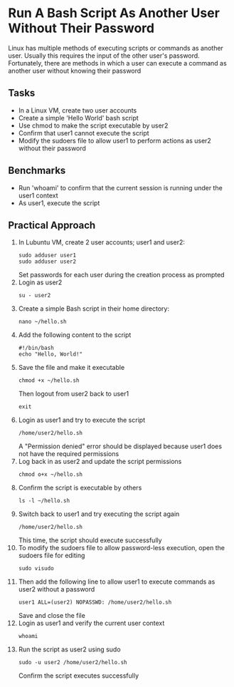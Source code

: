 # Run A Bash Script As Another User Without Their Password
Linux has multiple methods of executing scripts or commands as another user. Usually this requires the input of the other user's password. Fortunately, there are methods in which a user can execute a command as another user without knowing their password


## Tasks
- In a Linux VM, create two user accounts
- Create a simple 'Hello World' bash script
- Use chmod to make the script executable by user2
- Confirm that user1 cannot execute the script
- Modify the sudoers file to allow user1 to perform actions as user2 without their password


## Benchmarks
- Run 'whoami' to confirm that the current session is running under the user1 context
- As user1, execute the script


## Practical Approach
1. In Lubuntu VM, create 2 user accounts; user1 and user2:
   ```
   sudo adduser user1
   sudo adduser user2
   ```
   Set passwords for each user during the creation process as prompted
2. Login as user2
   ```
   su - user2
   ```
3. Create a simple Bash script in their home directory:
   ```
   nano ~/hello.sh
   ```
4. Add the following content to the script
   ```
   #!/bin/bash
   echo "Hello, World!"
   ```
5. Save the file and make it executable
   ```
   chmod +x ~/hello.sh
   ```
   Then logout from user2 back to user1
   ```
   exit
   ```
6. Login as user1 and try to execute the script
   ```
   /home/user2/hello.sh
   ```
   A "Permission denied" error should be displayed because user1 does not have the required permissions
7. Log back in as user2 and update the script permissions
   ```
   chmod o+x ~/hello.sh
   ```
8. Confirm the script is executable by others
   ```
   ls -l ~/hello.sh
   ```
9. Switch back to user1 and try executing the script again
   ```
   /home/user2/hello.sh
   ```
   This time, the script should execute successfully
10. To modify the sudoers file to allow password-less execution, open the sudoers file for editing
    ```
    sudo visudo
    ```
11. Then add the following line to allow user1 to execute commands as user2 without a password
    ```
    user1 ALL=(user2) NOPASSWD: /home/user2/hello.sh
    ```
    Save and close the file
12. Login as user1 and verify the current user context
    ```
    whoami
    ```
13. Run the script as user2 using sudo
    ```
    sudo -u user2 /home/user2/hello.sh
    ```
    Confirm the script executes successfully





